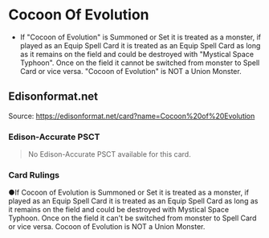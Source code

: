 # Cocoon Of Evolution

*   If "Cocoon of Evolution" is Summoned or Set it is treated as a monster, if played as an Equip Spell Card it is treated as an Equip Spell Card as long as it remains on the field and could be destroyed with "Mystical Space Typhoon". Once on the field it cannot be switched from monster to Spell Card or vice versa. "Cocoon of Evolution" is NOT a Union Monster.

## Edisonformat.net

Source: https://edisonformat.net/card?name=Cocoon%20of%20Evolution

### Edison-Accurate PSCT

> No Edison-Accurate PSCT available for this card.

### Card Rulings

●If Cocoon of Evolution is Summoned or Set it is treated as a monster, if played as an Equip Spell Card it is treated as an Equip Spell Card as long as it remains on the field and could be destroyed with Mystical Space Typhoon. Once on the field it can't be switched from monster to Spell Card or vice versa. Cocoon of Evolution is NOT a Union Monster.
            